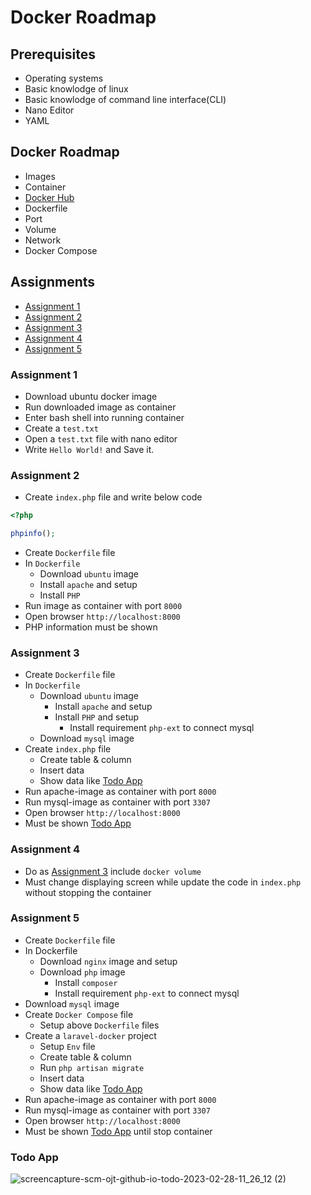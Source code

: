 # Docker Roadmap

## Prerequisites

- Operating systems
- Basic knowlodge of linux
- Basic knowlodge of command line interface(CLI)
- Nano Editor
- YAML

## Docker Roadmap

  - Images
  - Container
  - [Docker Hub](https://hub.docker.com/)
  - Dockerfile
  - Port
  - Volume
  - Network
  - Docker Compose

## Assignments

- [Assignment 1](#assignment-1)
- [Assignment 2](#assignment-2)
- [Assignment 3](#assignment-3)
- [Assignment 4](#assignment-4)
- [Assignment 5](#assignment-5)

### Assignment 1

- Download ubuntu docker image
- Run downloaded image as container
- Enter bash shell into running container
- Create a `test.txt`
- Open a `test.txt` file with nano editor
- Write `Hello World!` and Save it.

### Assignment 2

- Create `index.php` file and write below code
```php
<?php

phpinfo();

```
- Create `Dockerfile` file
- In `Dockerfile`
  - Download `ubuntu` image
  - Install `apache` and setup
  - Install `PHP`
- Run image as container with port `8000`
- Open browser `http://localhost:8000`
- PHP information must be shown 

### Assignment 3

- Create `Dockerfile` file
- In `Dockerfile`
  - Download `ubuntu` image
    - Install `apache` and setup
    - Install `PHP` and setup 
      - Install requirement `php-ext` to connect mysql
  - Download `mysql` image 
- Create `index.php` file
  - Create table & column
  - Insert data
  - Show data like [Todo App](#todo-app)
- Run apache-image as container with port `8000`
- Run mysql-image as container with port `3307`
- Open browser `http://localhost:8000`
- Must be shown [Todo App](#todo-app)

### Assignment 4

- Do as [Assignment 3](#assignment-3) include `docker volume`
- Must change displaying screen while update the code in `index.php` without stopping the container

### Assignment 5

- Create `Dockerfile` file
- In Dockerfile
  - Download `nginx` image and setup
  - Download `php` image
    - Install `composer`
    - Install requirement `php-ext` to connect mysql
 - Download `mysql` image
- Create `Docker Compose` file
  - Setup above `Dockerfile` files
- Create a `laravel-docker` project
  - Setup `Env` file
  - Create table & column
  - Run ``php artisan migrate``
  - Insert data
  - Show data like [Todo App](#todo-app)
- Run apache-image as container with port `8000`
- Run mysql-image as container with port `3307`
- Open browser `http://localhost:8000`
- Must be shown [Todo App](#todo-app) until stop container

### Todo App
 ![screencapture-scm-ojt-github-io-todo-2023-02-28-11_26_12 (2)](https://user-images.githubusercontent.com/120365007/221758220-b835d565-462f-4947-b2eb-c9bafef67608.png)

